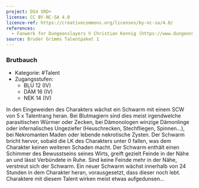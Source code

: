 ```yaml
---
project: DS4 SRD+
license: CC BY-NC-SA 4.0
licence-ref: https://creativecommons.org/licenses/by-nc-sa/4.0/
references: 
  - Fanwerk for Dungeonslayers © Christian Kennig (https://www.dungeonslayers.net/)
source: Bruder Grimms Talentpaket 1
---
```


### Brutbauch

- Kategorie: #Talent
- Zugangsstufen:
  - BLU 12 (IV)
  - DÄM 16 (IV)
  - NEK 14 (IV)

In den Eingeweiden des Charakters wächst ein Schwarm mit einem SCW von 5 x Talentrang heran. Bei Blutmagiern sind dies meist irgendwelche parasitischen Würmer oder Zecken, bei Dämonologen winzige Dämonlinge oder infernalisches Ungeziefer (Heuschrecken, Stechfliegen, Spinnen...), bei Nekromanten Maden oder lebende nekrotische Zysten. Der Schwarm bricht hervor, sobald die LK des Charakters unter 0 fallen, was dem Charakter keinen weiteren Schaden macht. Der Schwarm enthält einen Schimmer des Bewusstseins seines Wirts, greift gezielt Feinde in der Nähe an und lässt Verbündete in Ruhe. Sind keine Feinde mehr in der Nähe, verstreut sich der Schwarm. Ein neuer Schwarm wächst innerhalb von 24 Stunden in dem Charakter heran, vorausgesetzt, dass dieser noch lebt. Charaktere mit diesem Talent wirken meist etwas aufgedunsen...

